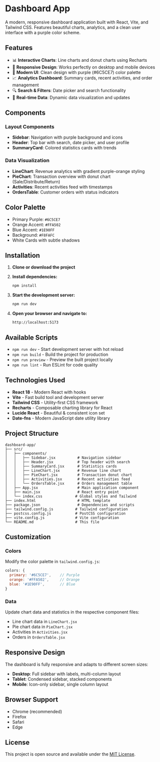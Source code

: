 # Dashboard App

A modern, responsive dashboard application built with React, Vite, and Tailwind CSS. Features beautiful charts, analytics, and a clean user interface with a purple color scheme.

## Features

- 📊 **Interactive Charts**: Line charts and donut charts using Recharts
- 📱 **Responsive Design**: Works perfectly on desktop and mobile devices
- 🎨 **Modern UI**: Clean design with purple (#6C5CE7) color palette
- 📈 **Analytics Dashboard**: Summary cards, recent activities, and order management
- 🔍 **Search & Filters**: Date picker and search functionality
- 🎯 **Real-time Data**: Dynamic data visualization and updates

## Components

### Layout Components
- **Sidebar**: Navigation with purple background and icons
- **Header**: Top bar with search, date picker, and user profile
- **SummaryCard**: Colored statistics cards with trends

### Data Visualization
- **LineChart**: Revenue analytics with gradient purple-orange styling
- **PieChart**: Transaction overview with donut chart (Sale/Distribute/Return)
- **Activities**: Recent activities feed with timestamps
- **OrdersTable**: Customer orders with status indicators

## Color Palette

- Primary Purple: `#6C5CE7`
- Orange Accent: `#FFA502` 
- Blue Accent: `#1E90FF`
- Background: `#F8FAFC`
- White Cards with subtle shadows

## Installation

1. **Clone or download the project**
2. **Install dependencies:**
   ```bash
   npm install
   ```

3. **Start the development server:**
   ```bash
   npm run dev
   ```

4. **Open your browser and navigate to:**
   ```
   http://localhost:5173
   ```

## Available Scripts

- `npm run dev` - Start development server with hot reload
- `npm run build` - Build the project for production
- `npm run preview` - Preview the built project locally
- `npm run lint` - Run ESLint for code quality

## Technologies Used

- **React 18** - Modern React with hooks
- **Vite** - Fast build tool and development server
- **Tailwind CSS** - Utility-first CSS framework
- **Recharts** - Composable charting library for React
- **Lucide React** - Beautiful & consistent icon set
- **Date-fns** - Modern JavaScript date utility library

## Project Structure

```
dashboard-app/
├── src/
│   ├── components/
│   │   ├── Sidebar.jsx          # Navigation sidebar
│   │   ├── Header.jsx           # Top header with search
│   │   ├── SummaryCard.jsx      # Statistics cards
│   │   ├── LineChart.jsx        # Revenue line chart
│   │   ├── PieChart.jsx         # Transaction donut chart
│   │   ├── Activities.jsx       # Recent activities feed
│   │   └── OrdersTable.jsx      # Orders management table
│   ├── App.jsx                  # Main application component
│   ├── main.jsx                 # React entry point
│   └── index.css               # Global styles and Tailwind
├── index.html                   # HTML template
├── package.json                 # Dependencies and scripts
├── tailwind.config.js          # Tailwind configuration
├── postcss.config.js           # PostCSS configuration
├── vite.config.js              # Vite configuration
└── README.md                   # This file
```

## Customization

### Colors
Modify the color palette in `tailwind.config.js`:
```js
colors: {
  primary: '#6C5CE7',    // Purple
  orange: '#FFA502',     // Orange  
  blue: '#1E90FF',       // Blue
}
```

### Data
Update chart data and statistics in the respective component files:
- Line chart data in `LineChart.jsx`
- Pie chart data in `PieChart.jsx` 
- Activities in `Activities.jsx`
- Orders in `OrdersTable.jsx`

## Responsive Design

The dashboard is fully responsive and adapts to different screen sizes:
- **Desktop**: Full sidebar with labels, multi-column layout
- **Tablet**: Condensed sidebar, stacked components  
- **Mobile**: Icon-only sidebar, single column layout

## Browser Support

- Chrome (recommended)
- Firefox
- Safari
- Edge

## License

This project is open source and available under the [MIT License](LICENSE).